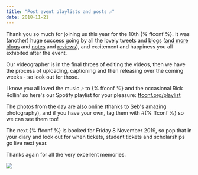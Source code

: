 ```yaml
---
title: "Post event playlists and posts 🎶"
date: 2018-11-21
---
```


Thank you so much for joining us this year for the 10th {% ffconf %}. It was (another) huge success going by all the lovely tweets and [blogs](https://conorhaining.com/A-Trip-To-Brighton-FFConf/) ([and more blogs](https://carolgilabert.me/blog/ffconf-2018) and [notes](https://github.com/AniaMakes/resources-and-notes/blob/master/conference-writeups/ffconf2018.md) and [reviews](https://www.sitepen.com/blog/2018/11/14/reflecting-on-ffconf-2018/)), and excitement and happiness you all exhibited after the event.

Our videographer is in the final throes of editing the videos, then we have the process of uploading, captioning and then releasing over the coming weeks - so look out for those.

I know you all loved the music 🎶 to {% ffconf %} and the occasional Rick Rollin' so here's our Spotify playlist for your pleasure: [ffconf.org/playlist](https://ffconf.org/playlist)

The photos from the day are [also online](https://twitter.com/seb_ly/status/1064453861249884160) (thanks to Seb's amazing photography), and if you have your own, tag them with #{% ffconf %} so we can see them too!

The next {% ffconf %} is booked for Friday 8 November 2019, so pop that in your diary and look out for when tickets, student tickets and scholarships go live next year.

Thanks again for all the very excellent memories.

![](/images/articles/ffconf-2018.gif)

